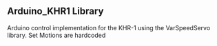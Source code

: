 ## Arduino_KHR1 Library
Arduino control implementation for the KHR-1 using the VarSpeedServo library.
Set Motions are hardcoded
